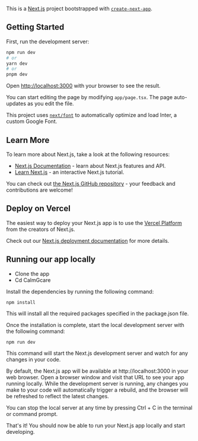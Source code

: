 This is a [Next.js](https://nextjs.org/) project bootstrapped with [`create-next-app`](https://github.com/vercel/next.js/tree/canary/packages/create-next-app).

## Getting Started

First, run the development server:

```bash
npm run dev
# or
yarn dev
# or
pnpm dev
```

Open [http://localhost:3000](http://localhost:3000) with your browser to see the result.

You can start editing the page by modifying `app/page.tsx`. The page auto-updates as you edit the file.

This project uses [`next/font`](https://nextjs.org/docs/basic-features/font-optimization) to automatically optimize and load Inter, a custom Google Font.

## Learn More

To learn more about Next.js, take a look at the following resources:

- [Next.js Documentation](https://nextjs.org/docs) - learn about Next.js features and API.
- [Learn Next.js](https://nextjs.org/learn) - an interactive Next.js tutorial.

You can check out [the Next.js GitHub repository](https://github.com/vercel/next.js/) - your feedback and contributions are welcome!

## Deploy on Vercel

The easiest way to deploy your Next.js app is to use the [Vercel Platform](https://vercel.com/new?utm_medium=default-template&filter=next.js&utm_source=create-next-app&utm_campaign=create-next-app-readme) from the creators of Next.js.

Check out our [Next.js deployment documentation](https://nextjs.org/docs/deployment) for more details.

## Running our app locally
- Clone the app
- Cd CalmGcare

Install the dependencies by running the following command:
```
npm install
```
This will install all the required packages specified in the package.json file.

Once the installation is complete, start the local development server with the following command:

```
npm run dev
```
This command will start the Next.js development server and watch for any changes in your code.

By default, the Next.js app will be available at http://localhost:3000 in your web browser. Open a browser window and visit that URL to see your app running locally.
While the development server is running, any changes you make to your code will automatically trigger a rebuild, and the browser will be refreshed to reflect the latest changes.

You can stop the local server at any time by pressing Ctrl + C in the terminal or command prompt.

That's it! You should now be able to run your Next.js app locally and start developing.
